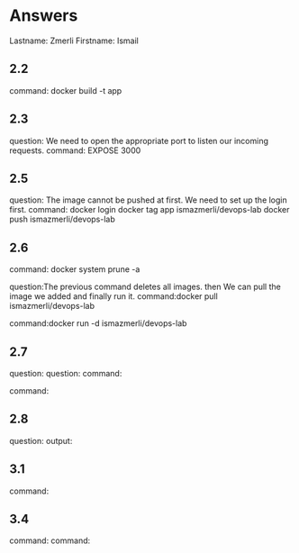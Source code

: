 # Answers

Lastname: Zmerli
Firstname: Ismail

## 2.2
command: docker build -t app

## 2.3
question: We need to open the appropriate port to listen our incoming requests.
command: EXPOSE 3000

## 2.5
question: The image cannot be pushed at first. We need to set up the login first.
command: docker login docker tag app ismazmerli/devops-lab docker push ismazmerli/devops-lab

## 2.6
command: docker system prune -a

question:The previous command deletes all images. then We can pull the image we added and finally run it.
command:docker pull ismazmerli/devops-lab

command:docker run -d ismazmerli/devops-lab

## 2.7
question:
question:
command:

command:

## 2.8
question:
output:

## 3.1
command:

## 3.4
command:
command:
